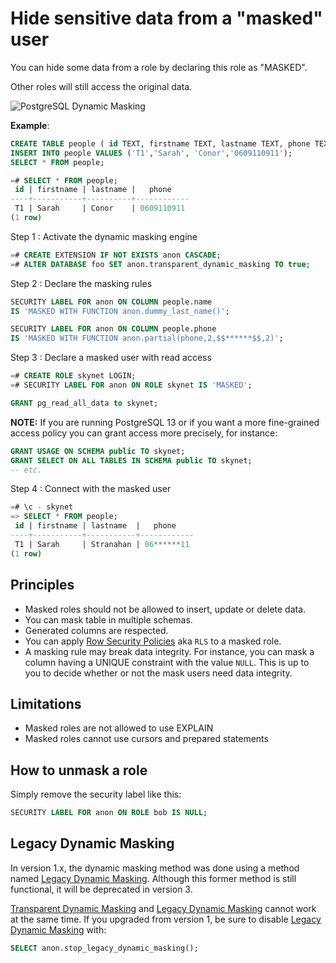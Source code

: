 Hide sensitive data from a "masked" user
===============================================================================

You can hide some data from a role by declaring this role as "MASKED".

Other roles will still access the original data.

![PostgreSQL Dynamic Masking](images/anon-Dynamic.drawio.png)

**Example**:

<!-- demo/masking.sql -->

```sql
CREATE TABLE people ( id TEXT, firstname TEXT, lastname TEXT, phone TEXT);
INSERT INTO people VALUES ('T1','Sarah', 'Conor','0609110911');
SELECT * FROM people;

=# SELECT * FROM people;
 id | firstname | lastname |   phone
----+-----------+----------+------------
 T1 | Sarah     | Conor    | 0609110911
(1 row)
```

Step 1 : Activate the dynamic masking engine

```sql
=# CREATE EXTENSION IF NOT EXISTS anon CASCADE;
=# ALTER DATABASE foo SET anon.transparent_dynamic_masking TO true;
```

Step 2 : Declare the masking rules

```sql
SECURITY LABEL FOR anon ON COLUMN people.name
IS 'MASKED WITH FUNCTION anon.dummy_last_name()';

SECURITY LABEL FOR anon ON COLUMN people.phone
IS 'MASKED WITH FUNCTION anon.partial(phone,2,$$******$$,2)';
```

Step 3 : Declare a masked user with read access

```sql
=# CREATE ROLE skynet LOGIN;
=# SECURITY LABEL FOR anon ON ROLE skynet IS 'MASKED';
```

```sql
GRANT pg_read_all_data to skynet;
```

**NOTE:** If you are running PostgreSQL 13 or if you want a more
fine-grained access policy you can grant access more precisely, for instance:

```sql
GRANT USAGE ON SCHEMA public TO skynet;
GRANT SELECT ON ALL TABLES IN SCHEMA public TO skynet;
-- etc.
```




Step 4 : Connect with the masked user

```sql
=# \c - skynet
=> SELECT * FROM people;
 id | firstname | lastname  |   phone
----+-----------+-----------+------------
 T1 | Sarah     | Stranahan | 06******11
(1 row)
```

Principles
------------------------------------------------------------------------------

* Masked roles should not be allowed to insert, update or delete data.
* You can mask table in multiple schemas.
* Generated columns are respected.
* You can apply [Row Security Policies] aka `RLS` to a masked role.
* A masking rule may break data integrity. For instance, you can mask a column
  having a UNIQUE constraint with the value `NULL`. This is up to you to decide
  whether or not the mask users need data integrity.

[Row Security Policies]: https://www.postgresql.org/docs/current/ddl-rowsecurity.html


Limitations
------------------------------------------------------------------------------

* Masked roles are not allowed to use EXPLAIN
* Masked roles cannot use cursors and prepared statements


How to unmask a role
------------------------------------------------------------------------------

Simply remove the security label like this:

```sql
SECURITY LABEL FOR anon ON ROLE bob IS NULL;
```


Legacy Dynamic Masking
------------------------------------------------------------------------------

In version 1.x, the dynamic masking method was done using a method named
[Legacy Dynamic Masking]. Although this former method is still functional, it
will be deprecated in version 3.

[Transparent Dynamic Masking] and [Legacy Dynamic Masking] cannot work at the
same time. If you upgraded from version 1, be sure to disable
[Legacy Dynamic Masking] with:

```sql
SELECT anon.stop_legacy_dynamic_masking();
```

[Transparent Dynamic Masking]: dynamic_masking.md

[Legacy Dynamic Masking]: legacy_dynamic_masking.md
